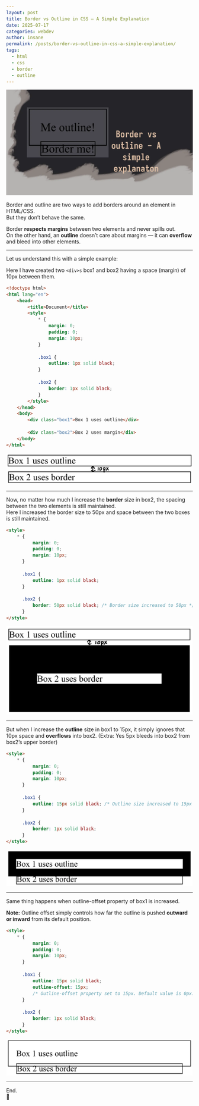 ```yaml
---
layout: post
title: Border vs Outline in CSS – A Simple Explanation
date: 2025-07-17
categories: webdev
author: insane
permalink: /posts/border-vs-outline-in-css-a-simple-explanation/
tags:
  - html
  - css
  - border
  - outline
---
```


![Thumbnail for the post](/assets/border-vs-outline-in-css-a-simple-explanation/thumbnail.webp)

Border and outline are two ways to add borders around an element in HTML/CSS.  
But they don’t behave the same.

Border **respects margins** between two elements and never spills out.  
On the other hand, an **outline** doesn’t care about margins — it can **overflow** and bleed into other elements.

---

Let us understand this with a simple example:

Here I have created two ``<div>s`` box1 and box2 having a space (margin) of 10px between them.

```html
<!doctype html>
<html lang="en">
    <head>
        <title>Document</title>
        <style>
            * {
                margin: 0;
                padding: 0;
                margin: 10px;
            }

            .box1 {
                outline: 1px solid black;
            }

            .box2 {
                border: 1px solid black;
            }
        </style>
    </head>
    <body>
        <div class="box1">Box 1 uses outline</div>

        <div class="box2">Box 2 uses margin</div>
    </body>
</html>
```
![Two divs box 1 and box 2. Box 1 has 1px solid black outline and box 2 has 1px solid black border. Both have a space (margin) of 10px between them.](/assets/border-vs-outline-in-css-a-simple-explanation/border-vs-outline-default-with-marker.webp)

---

Now, no matter how much I increase the **border** size in box2, the spacing between the two elements is still maintained.  
Here I increased the border size to 50px and space between the two boxes is still maintained.

```html
<style>
    * {
          margin: 0;
          padding: 0;
          margin: 10px;
      }

      .box1 {
          outline: 1px solid black;
      }

      .box2 {
          border: 50px solid black; /* Border size increased to 50px */
      }
</style>
```
![Two divs box 1 and box 2. Box 1 has 1 px solid black outline. Box 2 has 50 px solid black border. The space of 10 px between them is retained.](/assets/border-vs-outline-in-css-a-simple-explanation/border-size-increased-with-marker.webp)

---

But when I increase the **outline** size in box1 to 15px, it simply ignores that 10px space and **overflows** into box2. (Extra: Yes 5px bleeds into box2 from box2’s upper border)

```html
<style>
    * {
          margin: 0;
          padding: 0;
          margin: 10px;
      }

      .box1 {
          outline: 15px solid black; /* Outline size increased to 15px */
      }

      .box2 {
          border: 1px solid black;
      }
</style>
```
![Two divs box 1 and box 2. Box 1 has 15px solid black outline. Box 2 has 1px solid black border. The space of 10px between them is not retained.](/assets/border-vs-outline-in-css-a-simple-explanation/outline-size-increased.webp)

---

Same thing happens when outline-offset property of box1 is increased.  
  
**Note:** Outline offset simply controls how far the outline is pushed **outward or inward** from its default position.

```html
<style>
    * {
          margin: 0;
          padding: 0;
          margin: 10px;
      }

      .box1 {
          outline: 15px solid black;
          outline-offset: 15px; 
          /* Outline-offset property set to 15px. Default value is 0px. */
      }

      .box2 {
          border: 1px solid black;
      }
</style>
```
![Two divs box 1 and box 2. Box 1 has 1px solid black outline and 15px outline-offset. Box 2 has 1px solid black border. The space of 10 px between them is not retained](/assets/border-vs-outline-in-css-a-simple-explanation/outline-offset-increased.webp)

---

End. <br>
🦖